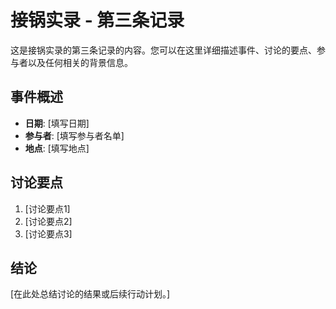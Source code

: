 # 接锅实录 - 第三条记录

这是接锅实录的第三条记录的内容。您可以在这里详细描述事件、讨论的要点、参与者以及任何相关的背景信息。

## 事件概述

- **日期**: [填写日期]
- **参与者**: [填写参与者名单]
- **地点**: [填写地点]

## 讨论要点

1. [讨论要点1]
2. [讨论要点2]
3. [讨论要点3]

## 结论

[在此处总结讨论的结果或后续行动计划。]